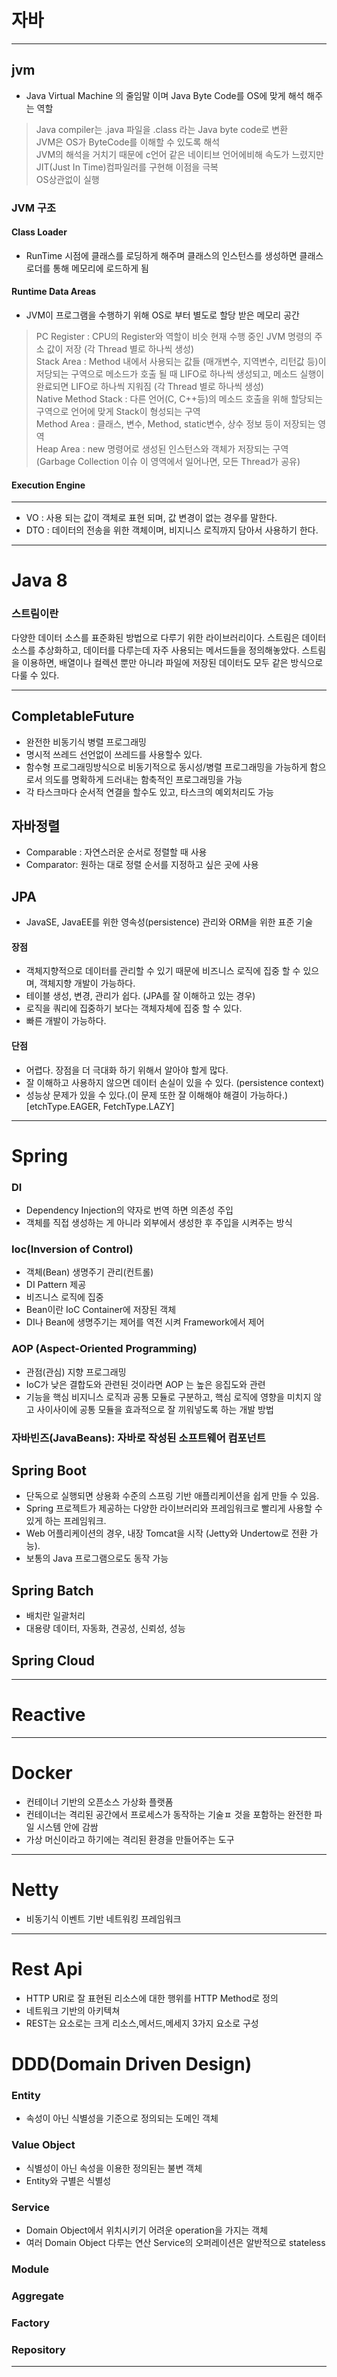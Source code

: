 # 자바

--------------------------------------------------------------------
## jvm
* Java Virtual Machine 의 줄임말 이며 Java Byte Code를 OS에 맞게 해석 해주는 역할

> Java compiler는 .java 파일을 .class 라는 Java byte code로 변환 </br>
> JVM은 OS가 ByteCode를 이해할 수 있도록 해석 </br>
> JVM의 해석을 거치기 때문에 c언어 같은 네이티브 언어에비해 속도가 느렸지만 JIT(Just In Time)컴파일러를 구현해 이점을 극복 </br>
> OS상관없이 실행 </br>

### JVM 구조
#### Class Loader
* RunTime 시점에 클래스를 로딩하게 해주며 클래스의 인스턴스를 생성하면 클래스 로더를 통해 메모리에 로드하게 됨

#### Runtime Data Areas
* JVM이 프로그램을 수행하기 위해 OS로 부터 별도로 할당 받은 메모리 공간

> PC Register : CPU의 Register와 역할이 비슷 현재 수행 중인 JVM 명령의 주소 값이 저장 (각 Thread 별로 하나씩 생성) </br>
> Stack Area : Method 내에서 사용되는 값들 (매개변수, 지역변수, 리턴값 등)이 저당되는 구역으로 메소드가 호출 될 때 LIFO로 하나씩 생성되고, 메소드 실행이 완료되면 LIFO로 하나씩 지워짐 (각 Thread 별로 하나씩 생성)  </br>
> Native Method Stack : 다른 언어(C, C++등)의 메소드 호출을 위해 할당되는 구역으로 언어에 맞게 Stack이 형성되는 구역  </br>
> Method Area : 클래스, 변수, Method, static변수, 상수 정보 등이 저장되는 영역 </br>
> Heap Area : new 명령어로 생성된 인스턴스와 객체가 저장되는 구역(Garbage Collection 이슈 이 영역에서 일어나면, 모든 Thread가 공유)  </br>

#### Execution Engine

--------------------------------------------------------------------

* VO : 사용 되는 값이 객체로 표현 되며, 값 변경이 없는 경우를 말한다.
* DTO : 데이터의 전송을 위한 객체이며, 비지니스 로직까지 담아서 사용하기 한다.

--------------------------------------------------------------------

# Java 8
### 스트림이란
다양한 데이터 소스를 표준화된 방법으로 다루기 위한 라이브러리이다. 스트림은 데이터 소스를 추상화하고, 데이터를 다루는데 자주 사용되는 메서드들을 정의해놓았다.
스트림을 이용하면, 배열이나 컬렉션 뿐만 아니라 파일에 저장된 데이터도 모두 같은 방식으로 다룰 수 있다.

--------------------------------------------------------------------

## CompletableFuture
- 완전한 비동기식 병렬 프로그래밍 
- 명시적 쓰레드 선언없이 쓰레드를 사용할수 있다.
-  함수형 프로그래밍방식으로 비동기적으로 동시성/병렬 프로그래밍을 가능하게 함으로서 의도를 명확하게 드러내는 함축적인 프로그래밍을 가능
- 각 타스크마다 순서적 연결을 할수도 있고, 타스크의 예외처리도 가능

## 자바정렬
* Comparable : 자연스러운 순서로 정렬할 때 사용
* Comparator: 원하는 대로 정렬 순서를 지정하고 싶은 곳에 사용

## JPA
* JavaSE, JavaEE를 위한 영속성(persistence) 관리와 ORM을 위한 표준 기술

#### 장점
* 객체지향적으로 데이터를 관리할 수 있기 때문에 비즈니스 로직에 집중 할 수 있으며, 객체지향 개발이 가능하다.
* 테이블 생성, 변경, 관리가 쉽다. (JPA를 잘 이해하고 있는 경우)
* 로직을 쿼리에 집중하기 보다는 객체자체에 집중 할 수 있다.
* 빠른 개발이 가능하다.

#### 단점
* 어렵다. 장점을 더 극대화 하기 위해서 알아야 할게 많다.
* 잘 이해하고 사용하지 않으면 데이터 손실이 있을 수 있다. (persistence context)
* 성능상 문제가 있을 수 있다.(이 문제 또한 잘 이해해야 해결이 가능하다.)[etchType.EAGER, FetchType.LAZY]
--------------------------------------------------------------------

# Spring 
### DI
* Dependency Injection의 약자로 번역 하면 의존성 주입
* 객체를 직접 생성하는 게 아니라 외부에서 생성한 후 주입을 시켜주는 방식

### Ioc(Inversion of Control)
* 객체(Bean) 생명주기 관리(컨트롤)
* DI Pattern 제공
* 비즈니스 로직에 집중
* Bean이란 IoC Container에 저장된 객체
* DI나 Bean에 생명주기는 제어를 역전 시켜 Framework에서 제어

### AOP (Aspect-Oriented Programming)
* 관점(관심) 지향 프로그래밍
* IoC가 낮은 결합도와 관련된 것이라면 AOP 는 높은 응집도와 관련
* 기능을 핵심 비지니스 로직과 공통 모듈로 구분하고, 핵심 로직에 영향을 미치지 않고 사이사이에 공통 모듈을 효과적으로 잘 끼워넣도록 하는 개발 방법

### 자바빈즈(JavaBeans): 자바로 작성된 소프트웨어 컴포넌트

## Spring Boot
* 단독으로 실행되면 상용화 수준의 스프링 기반 애플리케이션을 쉽게 만들 수 있음.
* Spring 프로젝트가 제공하는 다양한 라이브러리와 프레임워크로 빨리게 사용할 수 있게 하는 프레임워크.
* Web 어플리케이션의 경우, 내장 Tomcat을 시작 (Jetty와 Undertow로 전환 가능).
* 보통의 Java 프로그램으로도 동작 가능 

## Spring Batch
* 배치란 일괄처리
* 대용량 데이터, 자동화, 견공성, 신뢰성, 성능

## Spring Cloud

--------------------------------------------------------------------
# Reactive 
--------------------------------------------------------------------

# Docker
* 컨테이너 기반의 오픈소스 가상화 플랫폼
* 컨테이너는 격리된 공간에서 프로세스가 동작하는 기술ㅍ 것을 포함하는 완전한 파일 시스템 안에 감쌈
* 가상 머신이라고 하기에는 격리된 환경을 만들어주는 도구

--------------------------------------------------------------------

# Netty
* 비동기식 이벤트 기반 네트워킹 프레임워크

--------------------------------------------------------------------

# Rest Api
* HTTP URI로 잘 표현된 리소스에 대한 행위를 HTTP Method로 정의
* 네트워크 기반의 아키텍쳐
* REST는 요소로는 크게 리소스,메서드,메세지 3가지 요소로 구성

# DDD(Domain Driven Design)

### Entity
- 속성이 아닌 식별성을 기준으로 정의되는 도메인 객체

### Value Object
- 식별성이 아닌 속성을 이용한 정의된는 불변 객체
- Entity와 구별은 식별성

### Service
- Domain Object에서 위치시키기 어려운 operation을 가지는 객체
- 여러 Domain Object 다루는 연산 Service의 오퍼레이션은 알반적으로 stateless

### Module

### Aggregate

### Factory

### Repository

--------------------------------------------------------------------